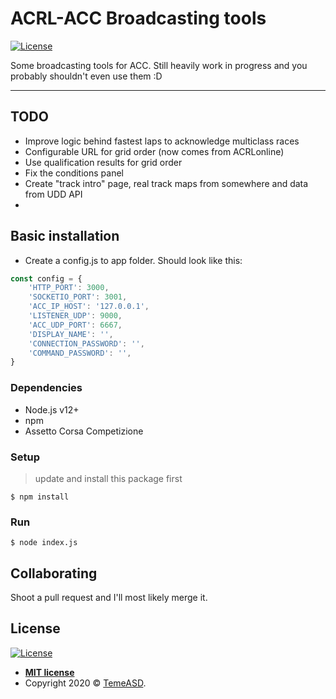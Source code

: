 # ACRL-ACC Broadcasting tools


[![License](http://img.shields.io/:license-mit-blue.svg?style=flat-square)](http://badges.mit-license.org)

Some broadcasting tools for ACC. Still heavily work in progress and you probably shouldn't even use them :D

---

## TODO

* Improve logic behind fastest laps to acknowledge multiclass races
* Configurable URL for grid order (now comes from ACRLonline)
* Use qualification results for grid order
* Fix the conditions panel
* Create "track intro" page, real track maps from somewhere and data from UDD API
* 
## Basic installation

- Create a config.js to app folder. Should look like this:

```js
const config = {
    'HTTP_PORT': 3000,
    'SOCKETIO_PORT': 3001,
    'ACC_IP_HOST': '127.0.0.1',
    'LISTENER_UDP': 9000,
    'ACC_UDP_PORT': 6667,
    'DISPLAY_NAME': '',
    'CONNECTION_PASSWORD': '',
    'COMMAND_PASSWORD': '',
}

```

### Dependencies

- Node.js v12+
- npm
- Assetto Corsa Competizione

### Setup

> update and install this package first

```shell
$ npm install

```

### Run

```shell
$ node index.js

```
## Collaborating

Shoot a pull request and I'll most likely merge it.

## License

[![License](http://img.shields.io/:license-mit-blue.svg?style=flat-square)](http://badges.mit-license.org)

- **[MIT license](http://opensource.org/licenses/mit-license.php)**
- Copyright 2020 © <a href="temeasd.github.io" target="_blank">TemeASD</a>.
